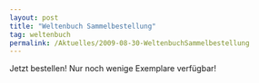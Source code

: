 ```yaml
---
layout: post
title: "Weltenbuch Sammelbestellung"
tag: weltenbuch
permalink: /Aktuelles/2009-08-30-WeltenbuchSammelbestellung
---
```



<p>Jetzt bestellen! Nur noch wenige Exemplare verf&uuml;gbar!</p>

